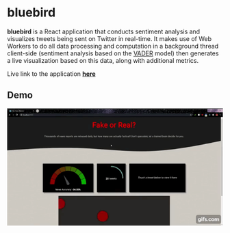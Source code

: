 # bluebird

**bluebird** is a React application that conducts sentiment analysis and visualizes tweets being sent on Twitter in real-time.  It makes use of Web Workers to do all data processing and computation in a background thread client-side (sentiment analysis based on the [VADER](http://comp.social.gatech.edu/papers/icwsm14.vader.hutto.pdf) model) then generates a live visualization based on this data, along with additional metrics.

Live link to the application **[here](https://isaacong.me/bluebird/)**

## Demo
![Demo GIF](demo.gif)
